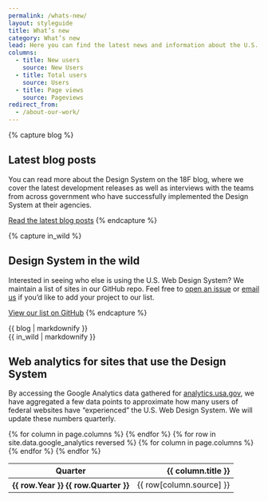 ```yaml
---
permalink: /whats-new/
layout: styleguide
title: What’s new
category: What’s new
lead: Here you can find the latest news and information about the U.S. Web Design System. Read our latest release notes, learn about the Design System’s impact in the government, and learn how we conduct user research to continuously improve our product and process.
columns:
  - title: New users
    source: New Users
  - title: Total users
    source: Users
  - title: Page views
    source: Pageviews
redirect_from:
  - /about-our-work/
---
```


{% capture blog %}
## Latest blog posts

You can read more about the Design System on the 18F blog, where we cover the
latest development releases as well as interviews with the teams from across
government who have successfully implemented the Design System at their agencies.

<a href="https://18f.gsa.gov/tags/web-design-standards/" class="usa-button">Read the latest blog posts</a>
{% endcapture %}

{% capture in_wild %}
## Design System in the wild

Interested in seeing who else is using the U.S. Web Design System? We
maintain a list of sites in our GitHub repo. Feel free to
[open an issue](https://github.com/uswds/uswds-assets/issues/new)
or [email us](mailto:uswds@gsa.gov) if you’d like to add your
project to our list.

<a href="https://github.com/uswds/uswds/blob/develop/WHO_IS_USING_USWDS.md" class="usa-button">View our list on GitHub</a>
{% endcapture %}

<div class="usa-grid-full">
  <div class="usa-width-one-half">
    {{ blog | markdownify }}
  </div>
  <div class="usa-width-one-half">
    {{ in_wild | markdownify }}
  </div>
</div>

## Web analytics for sites that use the Design System

By accessing the Google Analytics data gathered for [analytics.usa.gov](https://analytics.usa.gov),
we have aggregated a few data points to approximate how many users of federal
websites have “experienced” the U.S. Web Design System. We will update these
numbers quarterly.

<table>
  <thead>
    <tr>
      <th scope="col" aria-sort="ascending">Quarter</th>
      {% for column in page.columns %}
      <th scope="col" align="right">{{ column.title }}</th>
      {% endfor %}
    </tr>
  </thead>
  <tbody>
  {% for row in site.data.google_analytics reversed %}
    <tr>
      <th scope="row">{{ row.Year }} {{ row.Quarter }}</th>
      {% for column in page.columns %}
      <td>{{ row[column.source] }}</td>
      {% endfor %}
    </tr>
  {% endfor %}
  </tbody>
</table>
